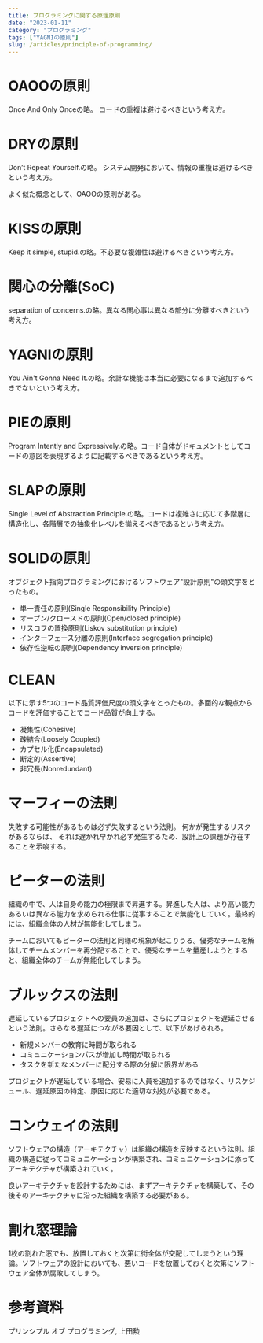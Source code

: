 ```yaml
---
title: プログラミングに関する原理原則
date: "2023-01-11"
category: "プログラミング"
tags: ["YAGNIの原則"]
slug: /articles/principle-of-programming/
---
```



# OAOOの原則
Once And Only Onceの略。 コードの重複は避けるべきという考え方。


# DRYの原則
Don’t Repeat Yourself.の略。 システム開発において、情報の重複は避けるべきという考え方。

よく似た概念として、OAOOの原則がある。


# KISSの原則
Keep it simple, stupid.の略。不必要な複雑性は避けるべきという考え方。


# 関心の分離(SoC)
separation of concerns.の略。異なる関心事は異なる部分に分離すべきという考え方。


# YAGNIの原則
You Ain't Gonna Need It.の略。余計な機能は本当に必要になるまで追加するべきでないという考え方。


# PIEの原則
Program Intently and Expressively.の略。コード自体がドキュメントとしてコードの意図を表現するように記載するべきであるという考え方。


# SLAPの原則
Single Level of Abstraction Principle.の略。コードは複雑さに応じて多階層に構造化し、各階層での抽象化レベルを揃えるべきであるという考え方。


# SOLIDの原則
オブジェクト指向プログラミングにおけるソフトウェア"設計原則"の頭文字をとったもの。

+ 単一責任の原則(Single Responsibility Principle)
+ オープン/クロースドの原則(Open/closed principle)
+ リスコフの置換原則(Liskov substitution principle)
+ インターフェース分離の原則(Interface segregation principle)
+ 依存性逆転の原則(Dependency inversion principle)


# CLEAN
以下に示す5つのコード品質評価尺度の頭文字をとったもの。多面的な観点からコードを評価することでコード品質が向上する。

+ 凝集性(Cohesive)
+ 疎結合(Loosely Coupled)
+ カプセル化(Encapsulated)
+ 断定的(Assertive)
+ 非冗長(Nonredundant)


# マーフィーの法則
失敗する可能性があるものは必ず失敗するという法則。
何かが発生するリスクがあるならば、 それは遅かれ早かれ必ず発生するため、設計上の課題が存在することを示唆する。


# ピーターの法則
組織の中で、人は自身の能力の極限まで昇進する。昇進した人は、より高い能力あるいは異なる能力を求められる仕事に従事することで無能化していく。最終的には、組織全体の人材が無能化してしまう。

チームにおいてもピーターの法則と同様の現象が起こりうる。優秀なチームを解体してチームメンバーを再分配することで、優秀なチームを量産しようとすると、組織全体のチームが無能化してしまう。


# ブルックスの法則
遅延しているプロジェクトへの要員の追加は、さらにプロジェクトを遅延させるという法則。さらなる遅延につながる要因として、以下があげられる。
+ 新規メンバーの教育に時間が取られる
+ コミュニケーションパスが増加し時間が取られる　
+ タスクを新たなメンバーに配分する際の分解に限界がある

プロジェクトが遅延している場合、安易に人員を追加するのではなく、リスケジュール、遅延原因の特定、原因に応じた適切な対処が必要である。


# コンウェイの法則
ソフトウェアの構造（アーキテクチャ）は組織の構造を反映するという法則。組織の構造に従ってコミュニケーションが構築され、コミュニケーションに添ってアーキテクチャが構築されていく。

良いアーキテクチャを設計するためには、まずアーキテクチャを構築して、その後そのアーキテクチャに沿った組織を構築する必要がある。


# 割れ窓理論
1枚の割れた窓でも、放置しておくと次第に街全体が交配してしまうという理論。ソフトウェアの設計においても、悪いコードを放置しておくと次第にソフトウェア全体が腐敗してしまう。


# 参考資料
プリンシプル オブ プログラミング, 上田勲